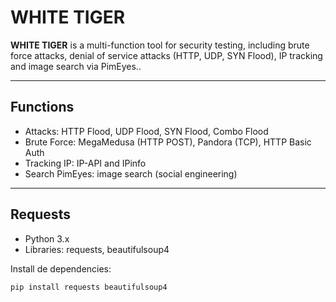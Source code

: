 # WHITE TIGER

**WHITE TIGER** is a multi-function tool for security testing, including brute force attacks, denial of service attacks (HTTP, UDP, SYN Flood), IP tracking and image search via PimEyes..

---

## Functions

- Attacks: HTTP Flood, UDP Flood, SYN Flood, Combo Flood
- Brute Force: MegaMedusa (HTTP POST), Pandora (TCP), HTTP Basic Auth
- Tracking IP: IP-API and IPinfo
- Search PimEyes: image search (social engineering)

---

## Requests

- Python 3.x
- Libraries: requests, beautifulsoup4

Install de dependencies:

```bash
pip install requests beautifulsoup4

